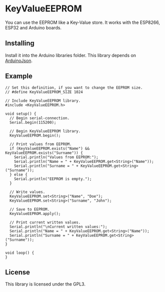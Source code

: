 # KeyValueEEPROM
You can use the EEPROM like a Key-Value store. 
It works with the ESP8266, ESP32 and Arduino boards.

## Installing
Install it into the Arduino libraries folder.
This library depends on [ArduinoJson](https://github.com/bblanchon/ArduinoJson).

## Example
```
// Set this definition, if you want to change the EEPROM size.
// #define KeyValueEEPROM_SIZE 1024

// Include KeyValueEEPROM library.
#include <KeyValueEEPROM.h>

void setup() {
  // Begin serial-connection.
  Serial.begin(115200);

  // Begin KeyValueEEPROM library.
  KeyValueEEPROM.begin();

  // Print values from EEPROM.
  if (KeyValueEEPROM.exists("Name") && KeyValueEEPROM.exists("Surname")) {
    Serial.println("Values from EEPROM:");
    Serial.println("Name = " + KeyValueEEPROM.get<String>("Name"));
    Serial.println("Surname = " + KeyValueEEPROM.get<String>("Surname"));
  } else {
    Serial.println("EEPROM is empty.");
  }

  // Write values.
  KeyValueEEPROM.set<String>("Name", "Doe");
  KeyValueEEPROM.set<String>("Surname", "John");

  // Save to EEPROM.
  KeyValueEEPROM.apply();

  // Print current written values.
  Serial.println("\nCurrent written values:");
  Serial.println("Name = " + KeyValueEEPROM.get<String>("Name"));
  Serial.println("Surname = " + KeyValueEEPROM.get<String>("Surname"));
}

void loop() {
}
```
## License
This library is licensed under the GPL3.
